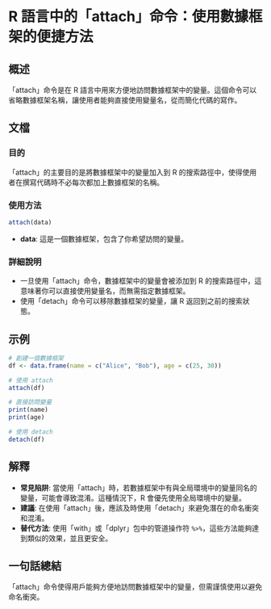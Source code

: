 <!--
Meta Description: # R 語言中的「attach」命令：使用數據框架的便捷方法 ## 概述 「attach」命令是在 R 語言中用來方便地訪問數據框架中的變量。這個命令可以省略數據框架名稱，讓使用者能夠直接使用變量名，從而簡化代碼的寫作。 ## 文檔 ### 目的 「attach」的主要目的是將數據框架中的變量加入到...
Meta Keywords: attach, detach, data, 的搜索路徑中, name
-->

# R 語言中的「attach」命令：使用數據框架的便捷方法

## 概述
「attach」命令是在 R 語言中用來方便地訪問數據框架中的變量。這個命令可以省略數據框架名稱，讓使用者能夠直接使用變量名，從而簡化代碼的寫作。

## 文檔
### 目的
「attach」的主要目的是將數據框架中的變量加入到 R 的搜索路徑中，使得使用者在撰寫代碼時不必每次都加上數據框架的名稱。

### 使用方法
```R
attach(data)
```
- **data**: 這是一個數據框架，包含了你希望訪問的變量。

### 詳細說明
- 一旦使用「attach」命令，數據框架中的變量會被添加到 R 的搜索路徑中，這意味著你可以直接使用變量名，而無需指定數據框架。
- 使用「detach」命令可以移除數據框架的變量，讓 R 返回到之前的搜索狀態。

## 示例
```R
# 創建一個數據框架
df <- data.frame(name = c("Alice", "Bob"), age = c(25, 30))

# 使用 attach
attach(df)

# 直接訪問變量
print(name)
print(age)

# 使用 detach
detach(df)
```

## 解釋
- **常見陷阱**: 當使用「attach」時，若數據框架中有與全局環境中的變量同名的變量，可能會導致混淆。這種情況下，R 會優先使用全局環境中的變量。
- **建議**: 在使用「attach」後，應該及時使用「detach」來避免潛在的命名衝突和混淆。
- **替代方法**: 使用「with」或「dplyr」包中的管道操作符 `%>%`，這些方法能夠達到類似的效果，並且更安全。

## 一句話總結
「attach」命令使得用戶能夠方便地訪問數據框架中的變量，但需謹慎使用以避免命名衝突。